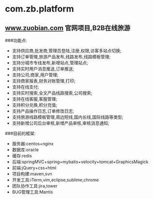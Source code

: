 com.zb.platform
===============

## www.zuobian.com 官网项目,B2B在线旅游 

###功能点:
* 支持供应商,批发商,管理员登陆,注册,权限,访客多站点切换;
* 支持订单管理,旅游产品发布,线路发布,线路模板管理;
* 支持分城市专线发布,新增站点,管理站点;
* 支持实时用户消息推送,订单推送;
* 支持公司,商家,用户管理;
* 支持商家报表,财务对账管理,打印;
* 支持在线支付;
* 支持实时搜索,全文产品线路搜索,公司搜索;
* 支持在线客服,客服管理;
* 支持积分兑换,积分充值;
* 支持产品操作日志,订单修改日志;
* 支持旅游线路模板管理,周边短线,国内长线,国际线路等类型;
* 支持新增公司后台审核,新增产品审核,审核消息通知;

###目前的框架:
* 服务器:centos+nginx
* 数据库:oracle
* 缓存:redis
* 后端:springMVC+spring+mybatis+velocity+tomcat+GraphicsMagick
* 前端:jQuery+css+html
* 项目构建:maven,svn
* 开发工具:iTerm,vim,eclipse,sublime,chrome
* 团队协作工具:jira,tower
* BUG管理工具:Mantis

